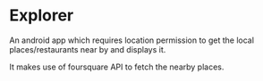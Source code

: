 # Explorer
An android app which requires location permission to get the local places/restaurants near by and displays it.   

It makes use of foursquare API to fetch the nearby places.

